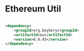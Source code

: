 # Ethereum Util

```xml

<dependency>
    <groupId>org.beykery</groupId>
    <artifactId>eu</artifactId>
    <version>0.0.43</version>
</dependency>
```
